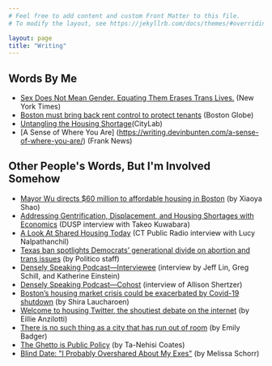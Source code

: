 ```yaml
---
# Feel free to add content and custom Front Matter to this file.
# To modify the layout, see https://jekyllrb.com/docs/themes/#overriding-theme-defaults

layout: page
title: "Writing"
---
```


## Words By Me

- [Sex Does Not Mean Gender. Equating Them Erases Trans Lives.](https://www.nytimes.com/2020/06/23/opinion/trans-gender-language-trump.html) (New York Times)
- [Boston must bring back rent control to protect tenants](https://www.bostonglobe.com/2020/01/17/opinion/boston-must-bring-back-rent-control-secure/) (Boston Globe)
- [Untangling the Housing Shortage](https://www.bloomberg.com/news/articles/2019-10-23/untangling-the-housing-shortage-and-gentrification)(CityLab)
- [A Sense of Where You Are] (https://writing.devinbunten.com/a-sense-of-where-you-are/) (Frank News)

## Other People's Words, But I'm Involved Somehow
- [Mayor Wu directs $60 million to affordable housing in Boston](https://dailyfreepress.com/2022/12/01/mayor-wu-directs-60-million-to-affordable-housing-in-boston/) (by Xiaoya Shao)
- [Addressing Gentrification, Displacement, and Housing Shortages with Economics](https://dusp.mit.edu/news/addressing-gentrification-displacement-and-housing-shortages-economics) (DUSP interview with Takeo Kuwabara)
- [A Look At Shared Housing Today](https://www.ctpublic.org/show/where-we-live/2021-08-05/a-look-at-shared-housing-today) (CT Public Radio interview with Lucy Nalpathanchil)
- [Texas ban spotlights Democrats’ generational divide on abortion and trans issues](https://www.politico.com/news/2021/09/10/texas-democrats-abortion-trans-issues-511078) (by Politico staff)
- [Densely Speaking Podcast––Interviewee](https://podcasts.apple.com/us/podcast/devin-michelle-bunten-people-or-parking/id1529689369?i=1000498809388) (interview by Jeff Lin, Greg Schill, and Katherine Einstein)
- [Densely Speaking Podcast––Cohost](https://podcasts.apple.com/us/podcast/allison-shertzer-racial-segregation-in-housing-markets/id1529689369?i=1000493633590) (interview of Allison Shertzer)
- [Boston’s housing market crisis could be exacerbated by Covid-19 shutdown](https://sampan.org/2020/boston/bostons-housing-market-crisis-could-be-exacerbated-by-covid-19-shutdown/) (by Shira Laucharoen)
- [Welcome to housing Twitter, the shoutiest debate on the internet](https://www.fastcompany.com/90384931/welcome-to-housing-twitter-the-shoutiest-debate-on-the-internet) (by Eillie Anzilotti)
- [There is no such thing as a city that has run out of room](https://www.washingtonpost.com/news/wonk/wp/2015/10/06/there-is-no-such-thing-as-a-city-that-has-run-out-of-room/) (by Emily Badger)
- [The Ghetto is Public Policy](https://www.theatlantic.com/national/archive/2013/05/the-ghetto-is-public-policy/275716/) (by Ta-Nehisi Coates)
- [Blind Date: "I Probably Overshared About My Exes"](https://www.bostonglobe.com/2021/01/29/magazine/blind-date-i-probably-overshared-about-family-exes/?event=event12) (by Melissa Schorr)
